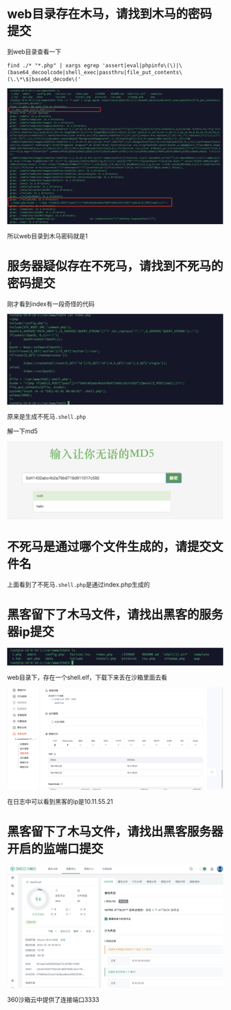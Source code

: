 

# web目录存在木马，请找到木马的密码提交

到web目录查看一下

```
find ./* "*.php" | xargs egrep 'assert|eval|phpinfo\(\)|\(base64_decoolcode|shell_exec|passthru|file_put_contents\(\.\*\$|base64_decode\('
```

![image-20240119143552064](images/1.png)

所以web目录到木马密码就是1

# 服务器疑似存在不死马，请找到不死马的密码提交

刚才看到index有一段奇怪的代码

![image-20240119144222156](images/2.png)

原来是生成不死马`.shell.php`

解一下md5

![image-20240119143755272](images/3.png)

# 不死马是通过哪个文件生成的，请提交文件名

上面看到了不死马`.shell.php`是通过index.php生成的

# 黑客留下了木马文件，请找出黑客的服务器ip提交

![image-20240119144418659](images/4.png)

web目录下，存在一个shell.elf，下载下来丢在沙箱里面去看

![image-20240119144715906](images/5.png)

在日志中可以看到黑客的ip是10.11.55.21

# 黑客留下了木马文件，请找出黑客服务器开启的监端口提交

![image-20240119151052928](images/6.png)

360沙箱云中提供了连接端口3333



